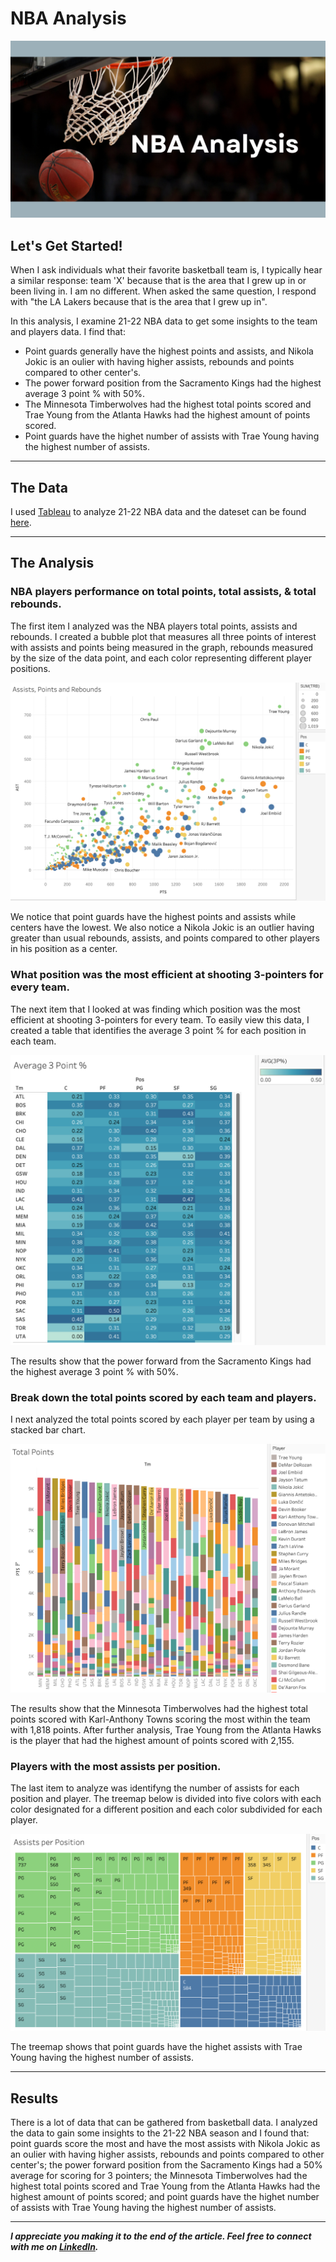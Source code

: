 # NBA Analysis

<img src="images/NBA_Analysis_cover.png"/>

## Let's Get Started!

When I ask individuals what their favorite basketball team is, I typically hear a similar response: team 'X' because that is the area that I grew up in or been living in. I am no different. When asked the same question, I respond with "the LA Lakers because that is the area that I grew up in". 

In this analysis, I examine 21-22 NBA data to get some insights to the team and players data. I find that:

  - Point guards generally have the highest points and assists, and Nikola Jokic is an oulier with having higher assists, rebounds and points compared to other center's.
  - The power forward position from the Sacramento Kings had the highest average 3 point % with 50%. 
  - The Minnesota Timberwolves had the highest total points scored and Trae Young from the Atlanta Hawks had the highest amount of points scored.
  - Point guards have the highet number of assists with Trae Young having the highest number of assists.


---

## The Data
I used [Tableau](https://public.tableau.com/app/profile/julio.espinoza/viz/21-22NBAAnalysis/21-22NBAAnalysis) to analyze 21-22 NBA data and the dateset can be found [here](https://www.basketball-reference.com/leagues/NBA_2022_totals.html).


---

## The Analysis
 
### NBA players performance on total points, total assists, & total rebounds. 

The first item I analyzed was the NBA players total points, assists and rebounds. I created a bubble plot that measures all three points of interest with assists and points being measured in the graph, rebounds measured by the size of the data point, and each color representing different player positions. 


<img src="images/NBA_Analysis_bubble.png"/>


We notice that point guards have the highest points and assists while centers have the lowest. We also notice a Nikola Jokic is an outlier having greater than usual rebounds, assists, and points compared to other players in his position as a center. 


### What position was the most efficient at shooting 3-pointers for every team.

The next item that I looked at was finding which position was the most efficient at shooting 3-pointers for every team. To easily view this data, I created a table that identifies the average 3 point % for each position in each team.

<img src="images/NBA_Analysis_heatmap.png"/>


The results show that the power forward from the Sacramento Kings had the highest average 3 point % with 50%. 


### Break down the total points scored by each team and players.

I next analyzed the total points scored by each player per team by using a stacked bar chart. 

<img src="images/NBA_Analysis_barchart.png"/>

The results show that the Minnesota Timberwolves had the highest total points scored with Karl-Anthony Towns scoring the most within the team with 1,818 points. After further analysis, Trae Young from the Atlanta Hawks is the player that had the highest amount of points scored with 2,155.


### Players with the most assists per position.

The last item to analyze was identifyng the number of assists for each position and player. The treemap below is divided into five colors with each color designated for a different position and each color subdivided for each player.


<img src="images/NBA_Analysis_treemap.png"/>

The treemap shows that point guards have the highet assists with Trae Young having the highest number of assists.

---

## Results

There is a lot of data that can be gathered from basketball data. I analyzed the data to gain some insights to the 21-22 NBA season and I found that: point guards score the most and have the most assists with Nikola Jokic as an oulier with having higher assists, rebounds and points compared to other center's; the power forward position from the Sacramento Kings had a 50% average for scoring for 3 pointers; the Minnesota Timberwolves had the highest total points scored and Trae Young from the Atlanta Hawks had the highest amount of points scored; and point guards have the highet number of assists with Trae Young having the highest number of assists.


---

***I appreciate you making it to the end of the article. Feel free to connect with me on [LinkedIn](https://www.linkedin.com/in/jbespinoza/).***
